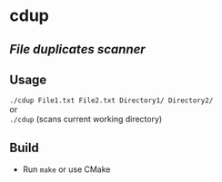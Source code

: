 # cdup
## _File duplicates scanner_

## Usage
`./cdup File1.txt File2.txt Directory1/ Directory2/`<br>
or<br>
`./cdup` (scans current working directory)

## Build
- Run `make` or use CMake
